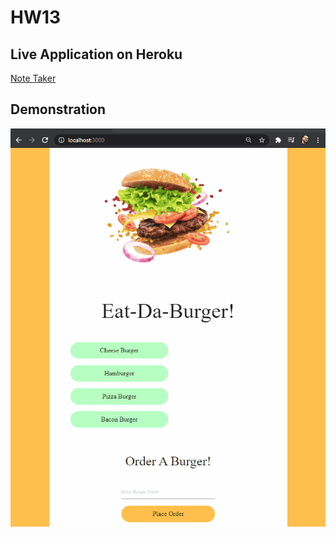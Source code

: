 # HW13

## Live Application on Heroku

[Note Taker](https://eat-da-burger-pef.herokuapp.com/)

## Demonstration

![](public/assets/hw13demo.gif)
